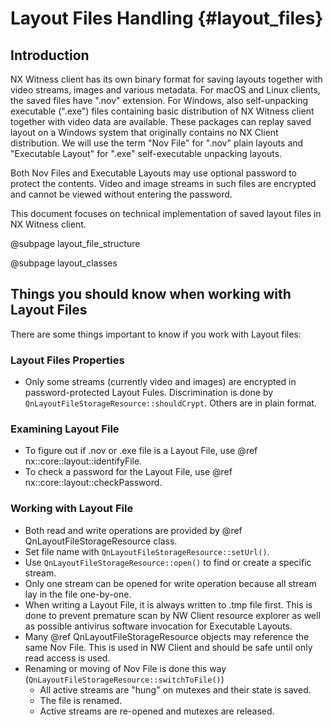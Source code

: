 # Layout Files Handling {#layout_files}

## Introduction
NX Witness client has its own binary format for saving layouts together with video streams, images and various metadata.
For macOS and Linux clients, the saved files have ".nov" extension. For Windows, also self-unpacking executable (".exe") files containing basic distribution of  NX Witness client together with video data are available. These packages can replay saved layout on a Windows system that originally contains no NX Client distribution.
We will use the term "Nov File" for ".nov" plain layouts and "Executable Layout" for ".exe" self-executable unpacking layouts.

Both Nov Files and Executable Layouts may use optional password to protect the contents. Video and image streams in such files are encrypted and cannot be viewed without entering the password.

This document focuses on technical implementation of saved layout files in NX Witness client. 

@subpage layout_file_structure

@subpage layout_classes

## Things you should know when working with Layout Files
There are some things important to know if you work with Layout files:

### Layout Files Properties
- Only some streams (currently video and images) are encrypted in password-protected Layout Fules. Discrimination is done by `QnLayoutFileStorageResource::shouldCrypt`. Others are in plain format.

### Examining Layout File
- To figure out if .nov or .exe file is a Layout File, use @ref nx::core::layout::identifyFile.
- To check a password for the Layout File, use @ref nx::core::layout::checkPassword.

### Working with Layout File
- Both read and write operations are provided by @ref QnLayoutFileStorageResource class.
- Set file name with `QnLayoutFileStorageResource::setUrl()`. 
- Use `QnLayoutFileStorageResource::open()` to find or create a specific stream.
- Only one stream can be opened for write operation because all stream lay in the file one-by-one.
- When writing a Layout File, it is always written to .tmp file first. This is done to prevent premature scan by NW Client resource explorer as well as possible antivirus software invocation for Executable Layouts.
- Many @ref QnLayoutFileStorageResource objects may reference the same Nov File. This is used in NW Client and should be safe until only read access is used.
- Renaming or moving of Nov File is done this way (`QnLayoutFileStorageResource::switchToFile()`)
    - All active streams are "hung" on mutexes and their state is saved.
    - The file is renamed.
    - Active streams are re-opened and mutexes are released.